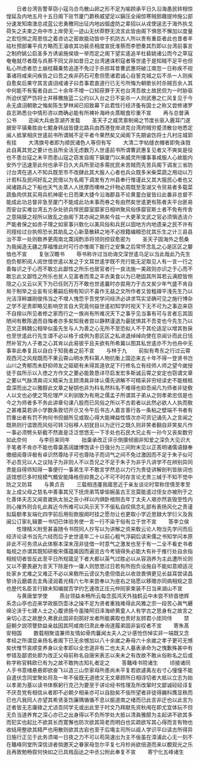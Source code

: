 <!-- { "loadSidebar": true } -->
　　日者台湾告警草窃小寇乌合鸟散山卵之形不足为喻顾承平日久沿海愚民转相惊惶延及内地五月十五日阁下驻节厦门爵秩威望足以鎭压全闽惊寒贼胆趣提帅施公部分速发知南澳总戎蓝公忠勇檄同出征内地凶倔虚防之辈招以从戎使逞志于海外执戈荷矢之夫束之舟中市上岸旁无一迹山无伏莽野无流言此皆由阁下惧思不懈加以度量之宏恺恻之周恩信之着咨访之密故能动皆中于机防古人所以贵有重臣者此也昔者羊祜杜预部署平呉方略而王濬收其功裴丞相度宣抚淮蔡而李愬奏其烈即以台湾前事言之制府姚公启圣多方诱谕施侯琅一举而定之阁下望实逺追羊杜裴姚诸公而今之草寇奄奄就尽者既与呉蔡不同又非如昔日之台湾逋诛积寇者等世逺于是知贼不足平也但私心所虑者恐土崩枕藉乗势追逐不免过于杀掠耳昔曹武惠将破江南忽一日称疾不视事诸将咸来问疾告之曰吾之疾非药石可愈但愿诸君诚心自誓克城之后不杀一人则疾自愈矣后果守其言虞诩戒诸子曰吾事君直道行已无亏所悔为朝歌长时杀贼百余人其中何能不有寃者自此二十余年不增一口知获罪于天也台湾吾故土故民但为一时胁驱所迫伏望严饬将士并移檄施蓝二公约以入台之日不妄杀一人则武惠之仁风复见于今永无虞诩朝歌之悔矣陈生梦林闻已招致幕下此君性行经济蚤有国士之称又尝修诸罗县志熟悉台中情形咨以商确必能有所裨补海峙炎蒸眠食珍重不宣
　　再与总督满公书
　　迩闻大兵由澎湖齐发载
　　圣天子之威灵禀制阃之节度长驱入鹿耳门遂据安平镇乗胜由七鲲身转战皆捷北路兵由西港登岸进克台湾府贼穷蹙溃散台地悉定闽人抵掌相庆世逺前书所谓贼不足平者今果然矣又闻阁下先期谕饬将士凡村庄城郭有挂
　　大清旗号者即为顺民诸色人等但有写
　　大清二字帖缝衣帽者即免诛戮此自离其党之要计也且所全活无虑数万人世逺前书所谓曹武惠复见者又不爽矣是役也不患台寇之未平而患山寇之窃发自阁下鎭厦门以来威灵所播事事咸服人心故能内安外宁迅速至此何也承平日久大兵所至动多需扰民未苦贼而先苦兵阁下调发三省防讨台湾在道人不知兵既至市不改肆此其大服人心者也兵众既多米柴菜蔬之用动以万计若科及民间好乱之民借以为名阁下调发有方州县奉行惟谨此又其大服民心者也又闻诸路兵之下船也天气炎蒸人人抚摩而噢咻之纤物必周既至澎湖又令贸易者多载菜蔬鱼肉供其买用兵机神密七日而果大捷今沿海郡县不论黄童白叟皆曰此番非总督不能成此功总督非急至厦门不能成此功未事而券之有由然矣世逺更有陈者夫平台匪易而安台实难台湾五方杂处骄兵悍民靡室靡家日相哄聚风俗侈靡官斯土者不免有传舎之意隔膜之视所以致乱之由阁下其亦闻之熟矣今兹一大更革文武之官必须愼选洁介严能者保之如赤子理之如家事兴敎化以美风俗和兵民以固地方内地遗亲之民不许有司擅给过台执照恐长其助乱之心新垦散耕之地不必按籍编粮恐扰其乐生之计三县县治不萃一处则敎养更周南北寛阔酌添将领则控驭愈密为
　　圣天子固海外之苞桑为我闽造无疆之厚福惟此时可行亦惟阁下能行之安集之后常怀念乱之心是区区之嫠恤也不宣
　　复张汉瞻书
　　辱书称许过当劝诲交深世逺乌足以当此哉此乃先生抱负郁积阅人阅世借世逺以发之于文耳世逺学既不充行能无足取见人有一言一行之善每识之于心而不敢忘此鄙性之所乐也居官者行一良法施一美政则亦识之于心而不敢忘此又鄙性之所乐也贫人见富者而羡之丰衣美食以为已艳固其所耳若云满腔皆恻隠之心又云以天下为已任则万万不敢也世逺曩时亦尝用力于古文矣少年气盛不肯自局于制举之业妄有论著嗣后稍有知识不喜作无益之文所作者又皆粗疎平浅先生乃以光洁淳粹雄刚俊伟当之不增人愧恧乎吾党学问经济必讲求笃实坚确可见之施行博杂之学不足贵即略见影响空言自大究竟何益世逺初知学时视天下无不可为之事迩来窃不自揆以所见者修之家而行之一族尚有所难况天下之事乎见当事有可与言者忘其固陋间有敷陈退而自悔者亦多矣知我者尝以静黙谨退为朂犹惧其不吾变也今先生乃以范文正韩魏公相举似虽先生与人为善之心无所不至恐拟人不于其伦适足以增其咎戾也至世逺此行先生谓不必以格于成例为患区区之私进退绰绰向使在京闻讣而此日恬然补官为人子者之心其肯以此易彼乎且夫欲有所希冀以图其私世逺亦不为也舟中无事率此奉复且以自白于知我者之前不宣
　　与林于九
　　前拟有粤东之行过云霄观西河之风规既而不果云霄山明水秀科第人物抗衡上国迩来五十年不得一登贤书岂山川之秀郁而未舒抑师友之砥砺有未得其道欤足下行修名立有经师人师之望今嵗授徒于兹所示以入徳之方作文之要必能敦恳详尽启发宏多斯诚云霄之安定也窃谓文章之要以气脉清眞词义精采为主顾清眞非体认儒先讲解不可精采非穷经读史不能根柢盘深而出之以雅醇此文章之秘钥也非为科名然科名不难得也抑吾闻凡为师者非徒敎人以文也必使之笃伦理严义利驯致为有用之儒孟子所谓其子弟从之则孝弟忠信是也今之为师者多不务此讲章句课八股而已风俗之所以不古若者以此然必欲人人执而敎之甚难莫若讲小学数条敦切开示又令午后书古人嘉言善行各一条粘之壁端不书者有罚重出者有罚不拘何书但据所见或取心得大能裨益性情次亦可资记诵先入之言闻之既熟则行谊敦而风俗可转习俗移人初犹目以为迂行之既久则非笑者翻自非笑矣凡作一事必须劈头斩截不然直是泛泛悠悠无一下手处也石民大兄止有一孙今又丧矣数穷如此奈何
　　与李巨来同年
　　拙稾承改正评示倒廪倾囷非知爱之深负大见识大手笔者不肯亦不能也尊稾髙阔雄博饱读十日强分为三间附末见以正髙明诸儒语録奉缴细阅尊评极有卓识然尊陆子可也尊陆子而词气之间不免过激因而不足于朱子似可不必吾兄以人之议陆子为非则人不以吾兄之不足于朱子为非乎凡讲学不在辨别异同贵能自得师知得一事便行一事弟生平不敢言学然总以力行为贵徒讲解剖判皆肤词也适馆想已多时规模气概安能降格但抑畏之心不可不时存言论尤贵三缄于不知不觉中防之又防耳
　　与黄贞吉
　　三载相违厪我寤思近于亲友谈论时常称侄倩至孝至友上成父母之慈名中善事其兄下抚庶弟笃挚愉婉虽古王览莫能逺过侄女亦被刑于之化善体夫志又闻昔嵗执太翁之丧小祥以内俱卧棺侧去年丁太夫人艰亦然哀毁至性内则心摧外则合礼此眞近今所难可以风示天下不佞私自叹佩念礼部有表扬风化之责谨拟扁额孝友端化四字前后用衔款服阕时挂之愿勿让也更取小学近思録大学衍义及我闽公订家礼辑要一书切已体验务使一言一行不染于俗有立于世不宣
　　答李立侯
　　性理精义附至甚喜随令书院同人抄写以为讲解之资来敎云论人物当先学问而后经济论读书当先六经而后子史世逺年二十以前心粗气浮嗣后读宋儒之书知学问本原非此不可务须从此体察本深末茂非徒借一时意气之激发也至于有一二全不看史书者每规之亦谓其既知研极宋儒蕴奥因而遍览古今考镜得失必能大有补于推行处自余指相规切者皆反此至平日所规箴足下者大都以英气过胜必以从容涵养为主此遭所论则又以不要畏避为言天下除是作一庸人则悠悠过日若有所抱负设施自不能如意顺适况处家乡尤难之又难正不必以来敎所云谤议为患但借此以收敛畏惧更见长益耳尝读昌黎诗云磨砻去圭角浸润着光精六七年来尝奉以为座右之铭愿以移赠亦同病相规之意也歴代名臣言行録未知编就否学约乞速改正庄元仲囘家束装不日当来湖山不宣
　　与黄唐堂学使
　　燕台领益未畅所云每念孤鸿天外独鹤云中未尝不矫首徳辉系念山亭也迩来学政振饬壶冰之操不足为贤者重独难得此风雅之宗一段苦心眞气纒绵沦浃于七建人士之心腹贤肠今虽陵阿旧泽海峤黄童人人有学古之思身有之故言之亲切心志之故歴久弗衰此固非刻鹄好龙者所能袭取也贵好友顾君小厓同侍
　　禁庭朝夕説项謦欬益亲兹因其阿咸南归肃此奉询道履弟固非妄叹者不宣
　　寄朱髙安相国
　　数载相聚谊兼师友情如骨肉曩闻太夫人之讣感怆伤悼实非一端既又念孝经之所谓显亲扬名者阁下已无余憾加以八十余嵗之寿母六十余嵗之孝子更可无憾矣伏惟节哀顺变养身以全孝即以全忠道非有二也太夫人墓表承命为之愧歉殊甚中有参错及鄙谫处即为改正父母前称名自唐宋表志以来未之有改故不敢从俗称名之后或称字称官韩欧已有为之故不敢拘古知礼者定之
　　答鼇峰书院诸生
　　顷接诸同人手书意绪悬悬即欲奋飞以造三山奈家母所患尚未平复若欲遽离左右寸心憧憧不能自遣伏念同堂聚处将及一年不佞既无道徳又无文章顾所日相谆切者大抵以立志为始以孝弟为基以读书体察躬行克己为要至于讲论经书性理及所改窜时文鄙诚硁硁谆复不厌吾党有相信从者即不必朝夕相亲亦可以自励矣不佞所望者非徒得巍科膺显秩而已也凡我同人亦望其希贤圣饬廉隅循循不息以振道南之绪而已此言非迂也以此言为迂者皆无志庸碌之尤谅吾同学无或出此至于时文乃拜献先资秋闱在即尤宜体玩不但无负当道养育之深心亦已之出身得以不负所学处大抵以清眞雅醇为主起讲不欲其多而犯实也起比不欲其长而寛懈也防次欲其简老而明白也实疏欲写其心得而言有物也收结用整欲其精严也用散则欲其古宕也至于后塲主司所以觇人学识平曰读古所得异日施行正见于此务须竭一日夜之力不可以苟简速出为主不佞虽在漳浦此心无一刻不在鼇峰同堂所深信谅者倘邀天之眷家母忽尔平复七月杪尚欲倍道而来以覩观光之乐且再敦勉畅叙何快如之已具贱函达之中丞公附此奉复不宣
　　寄宁化五峰诸生
